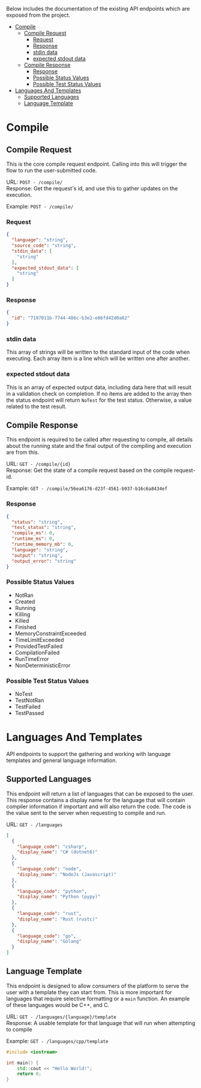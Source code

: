 Below includes the documentation of the existing API endpoints which are exposed from the project.

- [Compile](#compile)
	* [Compile Request](#compile-request)
		+ [Request](#request)
		+ [Response](#response)
		+ [stdin data](#stdin-data)
		+ [expected stdout data](#expected-stdout-data)
	* [Compile Response](#compile-response)
		+ [Response](#response-1)
		+ [Possible Status Values](#possible-status-values)
		+ [Possible Test Status Values](#possible-test-status-values)
- [Languages And Templates](#languages-and-templates)
	* [Supported Languages](#supported-languages)
	* [Language Template](#language-template)

# Compile

## Compile Request

This is the core compile request endpoint. Calling into this will trigger the flow to run the user-submitted code.

URL: `POST - /compile/`  
Response: Get the request's id, and use this to gather updates on the execution.

Example: `POST - /compile/`

### Request

```JSON
{
  "language": "string",
  "source_code": "string",
  "stdin_data": [
	"string"
  ],
  "expected_stdout_data": [
	"string"
  ]
}
```

### Response

```JSON
{
  "id": "7197011b-7744-486c-b3e2-e86fd42d0a62"
}
```

### stdin data

This array of strings will be written to the standard input of the code when executing. Each array item is a line which
will be written one after another.

### expected stdout data

This is an array of expected output data, including data here that will result in a validation check on completion. If
no items are added to the array then the status endpoint will return `NoTest` for the test status. Otherwise, a value
related to the test result.

## Compile Response

This endpoint is required to be called after requesting to compile, all details about the running state and the final
output of the compiling and execution are from this.

URL: `GET - /compile/{id}`  
Response: Get the state of a compile request based on the compile request-id.

Example: `GET - /compile/56ea6176-d23f-4561-b937-b16c6a8434ef`

### Response

```json
{
  "status": "string",
  "test_status": "string",
  "compile_ms": 0,
  "runtime_ms": 0,
  "runtime_memory_mb": 0,
  "language": "string",
  "output": "string",
  "output_error": "string"
}
```

### Possible Status Values

* NotRan
* Created
* Running
* Killing
* Killed
* Finished
* MemoryConstraintExceeded
* TimeLimitExceeded
* ProvidedTestFailed
* CompilationFailed
* RunTimeError
* NonDeterministicError

### Possible Test Status Values

* NoTest
* TestNotRan
* TestFailed
* TestPassed

# Languages And Templates

API endpoints to support the gathering and working with language templates and general language information.

## Supported Languages

This endpoint will return a list of languages that can be exposed to the user. This response contains a display name
for the language that will contain compiler information if important and will also return the code. The code is
the value sent to the server when requesting to compile and run.

URL: `GET - /languages`

```json
[
  {
	"language_code": "csharp",
	"display_name": "C# (dotnet6)"
  },
  {
	"language_code": "node",
	"display_name": "NodeJs (Javascript)"
  },
  {
	"language_code": "python",
	"display_name": "Python (pypy)"
  },
  {
	"language_code": "rust",
	"display_name": "Rust (rustc)"
  },
  {
	"language_code": "go",
	"display_name": "Golang"
  }
]
```

## Language Template

This endpoint is designed to allow consumers of the platform to serve the user with a template they can start from. This
is more important for languages that require selective formatting or a `main` function. An example of these languages
would be C++, and C.

URL: `GET - /languages/{language}/template`  
Response: A usable template for that language that will run when attempting to compile

Example: `GET - /languages/cpp/template`

```cpp
#include <iostream>

int main() {
    std::cout << "Hello World!";
    return 0;
}
```

